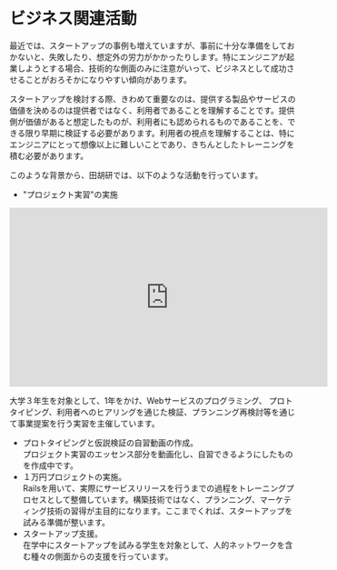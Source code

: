 # ビジネス関連活動

最近では、スタートアップの事例も増えていますが、事前に十分な準備をしておかないと、失敗したり、想定外の労力がかかったりします。特にエンジニアが起業しようとする場合、技術的な側面のみに注意がいって、ビジネスとして成功させることがおろそかになりやすい傾向があります。

スタートアップを検討する際、きわめて重要なのは、提供する製品やサービスの価値を決めるのは提供者ではなく、利用者であることを理解することです。提供側が価値があると想定したものが、利用者にも認められるものであることを、できる限り早期に検証する必要があります。利用者の視点を理解することは、特にエンジニアにとって想像以上に難しいことであり、きちんとしたトレーニングを積む必要があります。

このような背景から、田胡研では、以下のような活動を行っています。  
* "プロジェクト実習"の実施   

<iframe width="560" height="315" src="https://www.youtube.com/embed/yXD4Xb0VaAE" frameborder="0" allow="autoplay; encrypted-media" allowfullscreen></iframe>

大学３年生を対象として、1年をかけ、Webサービスのプログラミング、
プロトタイピング、利用者へのヒアリングを通じた検証、プランニング再検討等を通じて事業提案を行う実習を主催しています。  
* プロトタイピングと仮説検証の自習動画の作成。    
プロジェクト実習のエッセンス部分を動画化し、自習できるようにしたものを作成中です。  
* １万円プロジェクトの実施。    
Railsを用いて、実際にサービスリリースを行うまでの過程をトレーニングプロセスとして整備しています。構築技術ではなく、プランニング、マーケティング技術の習得が主目的になります。ここまでくれば、スタートアップを試みる準備が整います。  
* スタートアップ支援。    
在学中にスタートアップを試みる学生を対象として、人的ネットワークを含む種々の側面からの支援を行っています。